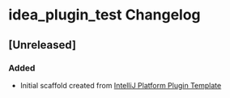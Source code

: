 <!-- Keep a Changelog guide -> https://keepachangelog.com -->

# idea_plugin_test Changelog

## [Unreleased]
### Added
- Initial scaffold created from [IntelliJ Platform Plugin Template](https://github.com/JetBrains/intellij-platform-plugin-template)
